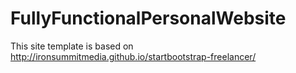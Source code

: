 # FullyFunctionalPersonalWebsite
This site template is based on http://ironsummitmedia.github.io/startbootstrap-freelancer/ 
